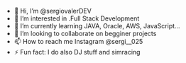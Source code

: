 - 👋 Hi, I’m @sergiovalerDEV
- 👀 I’m interested in .Full Stack Development
- 🌱 I’m currently learning JAVA, Oracle, AWS, JavaScript...
- 💞️ I’m looking to collaborate on begginer projects
- 📫 How to reach me Instagram @sergi__025
- ⚡ Fun fact: I do also DJ stuff and simracing

<!---
sergiovalerDEV/sergiovalerDEV is a ✨ special ✨ repository because its `README.md` (this file) appears on your GitHub profile.
You can click the Preview link to take a look at your changes.
--->
